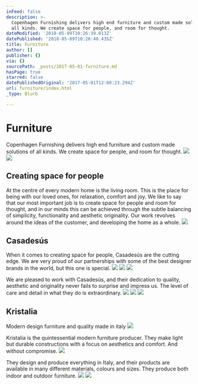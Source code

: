 ```yaml
---
inFeed: false
description: >-
  Copenhagen Furnishing delivers high end furniture and custom made solutions of
  all kinds. We create space for people, and room for thought.
dateModified: '2018-05-09T10:26:39.013Z'
datePublished: '2018-05-09T10:26:40.435Z'
title: Furniture
author: []
publisher: {}
via: {}
sourcePath: _posts/2017-05-01-furniture.md
hasPage: true
starred: false
datePublishedOriginal: '2017-05-01T12:00:23.294Z'
url: furniture/index.html
_type: Blurb

---
```

# Furniture

Copenhagen Furnishing delivers high end furniture and custom made solutions of all kinds. We create space for people, and room for thought.
![](https://the-grid-user-content.s3-us-west-2.amazonaws.com/7996bd91-88bd-43eb-93e6-4a69541ee9ad.png)
![](https://the-grid-user-content.s3-us-west-2.amazonaws.com/e9260245-7f59-4d3a-ba6e-d17162e99058.jpg)

## Creating space for people

At the centre of every modern home is the living room. This is the place for being with our loved ones, for relaxation, comfort and joy. We like to say that our most important job is to create space for people and room for thought, and in our minds this can be achieved through the subtle balancing of simplicity, functionality and aesthetic originality. Our work revolves around the ideas of the customer, and developing the home as a whole.
![](https://the-grid-user-content.s3-us-west-2.amazonaws.com/c23b4f75-fd19-4ad8-b6a3-23133fe510f0.jpg)

## Casadesús

When it comes to creating space for people, Casadesús are the cutting edge. We are very proud of our partnerships with some of the best designer brands in the world, but this one is special.
![](https://the-grid-user-content.s3-us-west-2.amazonaws.com/16a39ff1-4fe0-4e5d-8e31-0ab0afb399ff.png)
![](https://the-grid-user-content.s3-us-west-2.amazonaws.com/304717a2-a093-4286-b62c-f48d17d9fe61.jpg)
![](https://the-grid-user-content.s3-us-west-2.amazonaws.com/b8fde87a-70ab-4943-adae-b917eb0d8c3e.jpg)

We are pleased to work with Casadesús, and their dedication to quality, aesthetic and originality never fails to surprise and impress us. The level of care and detail in what they do is extraordinary.
![](https://the-grid-user-content.s3-us-west-2.amazonaws.com/3a8d4219-97a8-4bf3-812a-aa9cf5753b1f.png)
![](https://the-grid-user-content.s3-us-west-2.amazonaws.com/8e28e13c-c1d7-4b94-a2f8-541931f036a8.jpg)
![](https://the-grid-user-content.s3-us-west-2.amazonaws.com/f2c3aea7-ad1d-4873-b0c2-ca71ba55fb0d.jpg)

## Kristalia

Modern design furniture and quality made ​​in italy
![](https://the-grid-user-content.s3-us-west-2.amazonaws.com/660fd45d-eb8f-4135-9ebc-c26370b7f0c9.jpg)

Kristalia is the quintessential modern furniture producer. They make light but durable constructions with a focus on aesthetics and comfort. And without compromise.
![](https://the-grid-user-content.s3-us-west-2.amazonaws.com/a5f95e65-6859-4e84-8376-9c75dd4bb35c.jpg)

They design and produce everything in Italy, and their products are available in many different materials, colours and sizes. They produce both indoor and outdoor furniture.
![](https://the-grid-user-content.s3-us-west-2.amazonaws.com/c00492e1-6499-4857-95fd-27b26d30a0c4.jpg)
![](https://the-grid-user-content.s3-us-west-2.amazonaws.com/31bf7799-7300-45c8-91f7-abcea485d31b.jpg)